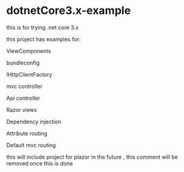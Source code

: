 # dotnetCore3.x-example
this is for trying .net core 3.x

this project has examples for:

ViewComponents 

bundleconfig

IHttpClientFactory  

mvc controller 

Api controller 

Razor views 

Dependency injection 

Attribute routing 

Default mvc routing 

this will include project for plazor in the future , this comment will be removed once this is done 

